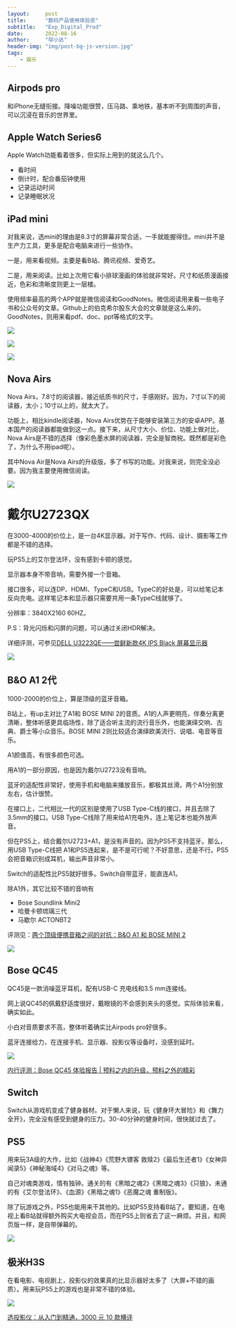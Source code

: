 ```yaml
---
layout:     post
title:      "数码产品使用体验资"
subtitle:   "Exp_Digital_Prod"
date:       2022-08-16
author:     "邬小达"
header-img: "img/post-bg-js-version.jpg"
tags:
    - 娱乐
---
```


## Airpods pro

和iPhone无缝衔接。降噪功能很赞，压马路、乘地铁，基本听不到周围的声音，可以沉浸在音乐的世界里。

## Apple Watch Series6

Apple Watch功能看着很多，但实际上用到的就这么几个。

* 看时间
* 倒计时，配合番茄钟使用
* 记录运动时间
* 记录睡眠状况

## iPad mini

对我来说，选mini的理由是8.3寸的屏幕非常合适，一手就能握得住。mini并不是生产力工具，更多是配合电脑来进行一些协作。

一是，用来看视频。主要是看B站、腾讯视频、爱奇艺。

二是，用来阅读。比如上次用它看小排球漫画的体验就非常好。尺寸和纸质漫画接近，色彩和清晰度则更上一层楼。

使用频率最高的两个APP就是微信阅读和GoodNotes。微信阅读用来看一些电子书和公众号的文章。Github上的伯克希尔股东大会的文章就是这么来的。GoodNotes，则用来看pdf、doc、ppt等格式的文字。

![](https://s2.loli.net/2022/08/16/svilSp4IK2LFBZG.jpg)

![](https://s2.loli.net/2022/08/16/9zTbO3CAYHWfhw6.jpg)

![](https://s2.loli.net/2022/08/16/G7uEdyKVvTF1oMn.jpg)

## Nova Airs

Nova Airs，7.8寸的阅读器，接近纸质书的尺寸，手感刚好。因为，7寸以下的阅读器，太小；10寸以上的，就太大了。

功能上，相比kindle阅读器，Nova Airs优势在于能够安装第三方的安卓APP。基本国产的阅读器都能做到这一点。接下来，从尺寸大小、价位、功能上做对比，Nova Airs是不错的选择（像彩色墨水屏的阅读器，完全是智商税。既然都是彩色了，为什么不用ipad呢）。

其中Nova Air是Nova Airs的升级版，多了书写的功能。对我来说，则完全没必要。因为我主要使用微信阅读。

![](https://s2.loli.net/2022/08/16/D5xTNm91cEVf2nv.jpg)

# 戴尔U2723QX

在3000-4000的价位上，是一台4K显示器。对于写作、代码、设计、摄影等工作都是不错的选择。

玩PS5上的艾尔登法环，没有感到卡顿的感觉。

显示器本身不带音响，需要外接一个音箱。

接口很多，可以连DP、HDMI、TypeC和USB。TypeC的好处是，可以给笔记本反向充电。这样笔记本和显示器只需要共用一条TypeC线就够了。

分辨率：3840X2160 60HZ。

P.S：背光闪烁和闪屏的问题，可以通过关闭HDR解决。

详细评测，可参见[DELL U3223QE——尝鲜新款4K IPS Black 屏幕显示器](https://post.smzdm.com/p/a3dq9w2d/)

![](https://s2.loli.net/2022/08/16/F18kpsJ7NvPU4yX.png)

## B&O A1 2代

1000-2000的价位上，算是顶级的蓝牙音箱。

B站上，有up主对比了A1和 BOSE MINI 2的音质。A1的人声更明亮，伴奏分离更清晰，整体听感更具临场性，除了适合听主流的流行音乐外，也能演绎交响、古典、爵士等小众音乐。BOSE MINI 2则比较适合演绎欧美流行、说唱、电音等音乐。

A1颜值高，有很多颜色可选。

用A1的一部分原因，也是因为戴尔U2723没有音响。

蓝牙的适配性非常好，使用手机和电脑来播放音乐，都极其丝滑。两个A1分别放左右，估计很赞。

在接口上，二代相比一代的区别是使用了USB Type-C线的接口，并且去除了3.5mm的接口。USB Type-C线除了用来给A1充电外，连上笔记本也能外放声音。

但在PS5上，结合戴尔U2723+A1，是没有声音的。因为PS5不支持蓝牙。那么，用USB Type-C线把 A1和PS5连起来，是不是可行呢？不好意思，还是不行。PS5会把音箱识别成耳机，输出声音非常小。

Switch的适配性比PS5就好很多。Switch自带蓝牙，能直连A1。

除A1外，其它比较不错的音响有

* Bose Soundlink Mini2
* 哈曼卡顿琉璃三代
* 马歇尔 ACTONBT2

评测见：[两个顶级便携音箱之间的对抗：B&O A1 和 BOSE MINI 2](https://www.bilibili.com/video/BV1aW41147Fd?spm_id_from=333.337.search-card.all.click&vd_source=48be41d3beaefff0baa2371c3e2895e9)

![](https://s2.loli.net/2022/08/16/dsfMZexQLcwiTJU.webp)

## Bose QC45

QC45是一款消噪蓝牙耳机，配有USB-C 充电线和3.5 mm连接线。

网上说QC45的佩戴舒适度很好，戴眼镜的不会感到夹头的感觉。实际体验来看，确实如此。

小白对音质要求不高，整体听着确实比Airpods pro好很多。

蓝牙连接给力，在连接手机、显示器、投影仪等设备时，没感到延时。

![](https://s2.loli.net/2022/08/16/tdqolucvjzZbNWA.png)

[内行评测：Bose QC45 体验报告 | 预料之内的升级，预料之外的精彩](https://post.smzdm.com/p/a0dmz7v8/)

## Switch

Switch从游戏机变成了健身器材。对于懒人来说，玩《健身环大冒险》和《舞力全开》，完全没有感受到健身的压力。30-40分钟的健身时间，很快就过去了。

## PS5

用来玩3A级的大作，比如《战神4》《荒野大镖客 救赎2》《最后生还者1》《女神异闻录5》《神秘海域4》《对马之魂》等。

自己对魂类游戏，情有独钟。通关的有《黑暗之魂2》《黑暗之魂3》《只狼》，未通的有《艾尔登法环》、《血源》《黑暗之魂1》《恶魔之魂 重制版》。

除了玩游戏之外，PS5也能用来干其他的。比如PS5支持看B站了。要知道，在电视上看B站就得额外购买大电视会员，而在PS5上则省去了这一麻烦。并且，和网页版一样，是自带弹幕的。

![](https://s2.loli.net/2022/08/16/bGd9rVCzPAjlfks.jpg)

## 极米H3S

在看电影、电视剧上，投影仪的效果真的比显示器好太多了（大屏+不错的画质）。用来玩PS5上的游戏也是非常不错的体验。

![](https://s2.loli.net/2022/08/16/IFtgjpYsDZRif1B.jpg)

[选投影仪：从入门到精通，3000 元 10 款横评](https://www.bilibili.com/video/BV13L4y1n7WQ?spm_id_from=333.337.search-card.all.click&vd_source=48be41d3beaefff0baa2371c3e2895e9)
